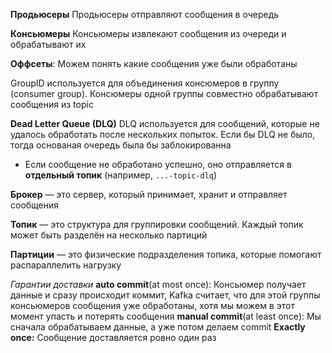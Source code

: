 **Продьюсеры**
Продьюсеры отправляют сообщения в очередь

**Консьюмеры**
Консьюмеры извлекают сообщения из очереди и обрабатывают их

**Оффсеты**: Можем понять какие сообщения уже были обработаны

GroupID используется для объединения консюмеров в группу (consumer group). Консюмеры одной группы совместно обрабатывают сообщения из topic

**Dead Letter Queue (DLQ)**
DLQ используется для сообщений, которые не удалось обработать после нескольких попыток. Если бы DLQ не было, тогда основаная очередь была бы заблокированна 
- Если сообщение не обработано успешно, оно отправляется в **отдельный топик** (например, `...-topic-dlq`)

**Брокер** — это сервер, который принимает, хранит и отправляет сообщения

**Топик** — это структура для группировки сообщений. Каждый топик может быть разделён на несколько партиций

**Партиции** — это физические подразделения топика, которые помогают распараллелить нагрузку

*Гарантии доставки*<u></u>
**auto commit**(at most once): Консьюмер получает данные и сразу происходит коммит, Kafka считает, что для этой группы консьюмеров сообщения уже обработаны, хотя мы можем в этот момент упасть и потерять сообщения
**manual commit**(at least once): Мы сначала обрабатываем данные, а уже потом делаем commit
**Exactly once:** Сообщение доставляется ровно один раз